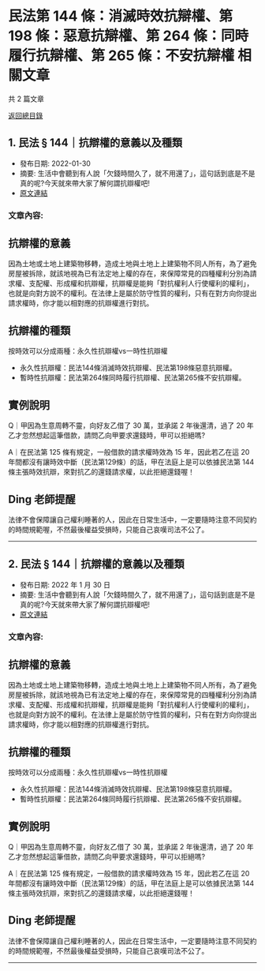 # 民法第 144 條：消滅時效抗辯權、第 198 條：惡意抗辯權、第 264 條：同時履行抗辯權、第 265 條：不安抗辯權 相關文章

共 2 篇文章

[返回總目錄](00_總目錄.md)

## 1. 民法 § 144｜抗辯權的意義以及種類

- 發布日期: 2022-01-30
- 摘要: 生活中會聽到有人說「欠錢時間久了，就不用還了」，這句話到底是不是真的呢?今天就來帶大家了解何謂抗辯權吧!
- [原文連結](https://www.jasper-realestate.com/%e6%b0%91%e6%b3%95-%c2%a7144%ef%bd%9c%e6%8a%97%e8%be%af%e6%ac%8a%e7%9a%84%e6%84%8f%e7%be%a9%e4%bb%a5%e5%8f%8a%e7%a8%ae%e9%a1%9e/)

### 文章內容:

## 抗辯權的意義

因為土地或土地上建築物移轉，造成土地與土地上上建築物不同人所有，為了避免房屋被拆除，就該地視為已有法定地上權的存在，來保障常見的四種權利分別為請求權、支配權、形成權和抗辯權，抗辯權是能夠「對抗權利人行使權利的權利」，也就是向對方說不的權利。在法律上是屬於防守性質的權利，只有在對方向你提出請求權時，你才能以相對應的抗辯權進行對抗。

## 抗辯權的種類

按時效可以分成兩種：永久性抗辯權vs一時性抗辯權

- 永久性抗辯權：民法144條消滅時效抗辯權、民法第198條惡意抗辯權。
- 暫時性抗辯權：民法第264條同時履行抗辯權、民法第265條不安抗辯權。

## 實例說明

Q｜甲因為生意周轉不靈，向好友乙借了 30 萬，並承諾 2 年後還清，過了 20 年乙才忽然想起這筆借款，請問乙向甲要求還錢時，甲可以拒絕嗎?

A｜在民法第 125 條有規定，一般借款的請求權時效為 15 年，因此若乙在這 20 年間都沒有讓時效中斷（民法第129條）的話，甲在法庭上是可以依據民法第 144 條主張時效抗辯，來對抗乙的還錢請求權，以此拒絕還錢喔！

## Ding 老師提醒

法律不會保障讓自己權利睡著的人，因此在日常生活中，一定要隨時注意不同契約的時間規範喔，不然最後權益受損時，只能自己哀嘆司法不公了。

---

## 2. 民法 § 144｜抗辯權的意義以及種類

- 發布日期: 2022 年 1 月 30 日
- 摘要: 生活中會聽到有人說「欠錢時間久了，就不用還了」，這句話到底是不是真的呢?今天就來帶大家了解何謂抗辯權吧!
- [原文連結](https://www.jasper-realestate.com/%e6%b0%91%e6%b3%95-%c2%a7144%ef%bd%9c%e6%8a%97%e8%be%af%e6%ac%8a%e7%9a%84%e6%84%8f%e7%be%a9%e4%bb%a5%e5%8f%8a%e7%a8%ae%e9%a1%9e/)

### 文章內容:

## 抗辯權的意義

因為土地或土地上建築物移轉，造成土地與土地上上建築物不同人所有，為了避免房屋被拆除，就該地視為已有法定地上權的存在，來保障常見的四種權利分別為請求權、支配權、形成權和抗辯權，抗辯權是能夠「對抗權利人行使權利的權利」，也就是向對方說不的權利。在法律上是屬於防守性質的權利，只有在對方向你提出請求權時，你才能以相對應的抗辯權進行對抗。

## 抗辯權的種類

按時效可以分成兩種：永久性抗辯權vs一時性抗辯權

- 永久性抗辯權：民法144條消滅時效抗辯權、民法第198條惡意抗辯權。
- 暫時性抗辯權：民法第264條同時履行抗辯權、民法第265條不安抗辯權。

## 實例說明

Q｜甲因為生意周轉不靈，向好友乙借了 30 萬，並承諾 2 年後還清，過了 20 年乙才忽然想起這筆借款，請問乙向甲要求還錢時，甲可以拒絕嗎?

A｜在民法第 125 條有規定，一般借款的請求權時效為 15 年，因此若乙在這 20 年間都沒有讓時效中斷（民法第129條）的話，甲在法庭上是可以依據民法第 144 條主張時效抗辯，來對抗乙的還錢請求權，以此拒絕還錢喔！

## Ding 老師提醒

法律不會保障讓自己權利睡著的人，因此在日常生活中，一定要隨時注意不同契約的時間規範喔，不然最後權益受損時，只能自己哀嘆司法不公了。

---

